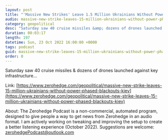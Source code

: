 ```yaml
---
layout: post
title: "'Massive New Strikes' Leave 1.5 Million Ukrainians Without Power, Phased Blackouts In Kiev"
audio: massive-new-strike-leaves-15-million-ukrainians-without-power-phased-blackouts-kiev-0
category: geopolitical
desc: "Saturday saw 40 cruise missiles &amp; dozens of drones launched against key infrastructure..."
duration: 00:03:17
length: 197
datetime: Sun, 23 Oct 2022 16:00:00 +0000
tags: podcast
guid: massive-new-strike-leaves-15-million-ukrainians-without-power-phased-blackouts-kiev-0
order: 0
---
```

Saturday saw 40 cruise missiles &amp; dozens of drones launched against key infrastructure...

Link: [https://www.zerohedge.com/geopolitical/massive-new-strike-leaves-15-million-ukrainians-without-power-phased-blackouts-kiev](https://www.zerohedge.com/geopolitical/massive-new-strike-leaves-15-million-ukrainians-without-power-phased-blackouts-kiev)

About: The Zerohedge Podcast is a non-commercial, automated program, designed to give people a way to get news from Zerohedge in an audio format.  I am actively working on tweaking and improving the setup to create a better listening experience (October 2022).  Suggestions are welcome: [zerohedgePodcast@outlook.com](mailto:zerohedgePodcast@outlook.com)